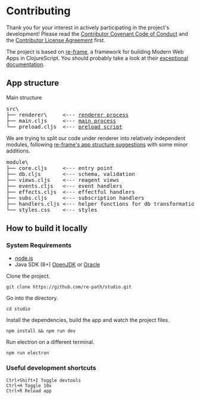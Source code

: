# Contributing

Thank you for your interest in actively participating in the project's development!
Please read the [Contributor Covenant Code of Conduct](https://github.com/re-path/studio/blob/main/CODE_OF_CONDUCT.md) 
and the [Contributor License Agreement](cla.md) first.

The project is based on [re-frame](https://github.com/day8/re-frame/), 
a framework for building Modern Web Apps in ClojureScript.
You should probably take a look at their [exceptional documentation](https://day8.github.io/re-frame/re-frame/).

## App structure

Main structure
<pre>
src\
├── renderer\     <--- <a href="https://www.electronjs.org/docs/latest/tutorial/process-model#the-renderer-process">renderer process</a>
├── main.cljs     <--- <a href="https://www.electronjs.org/docs/latest/tutorial/process-model#the-main-process">main process</a>
└── preload.cljs  <--- <a href="https://www.electronjs.org/docs/latest/tutorial/process-model#preload-scripts">preload script</a>
</pre>

We are trying to split our code under renderer into relatively independent modules, 
following [re-frame's app structure suggestions](https://day8.github.io/re-frame/App-Structure/)
with some minor additions. 

<pre>
module\
├── core.cljs     <--- entry point
├── db.cljs       <--- schema, validation
├── views.cljs    <--- reagent views
├── events.cljs   <--- event handlers
├── effects.cljs  <--- effectful handlers
├── subs.cljs     <--- subscription handlers
├── handlers.cljs <--- helper functions for db transformations
└── styles.css    <--- styles
</pre>

## How to build it locally

### System Requirements
- [node.js](https://nodejs.org/)
- Java SDK (8+) [OpenJDK](https://www.oracle.com/java/technologies/downloads/) or [Oracle](https://nodejs.org/)

Clone the project.
```
git clone https://github.com/re-path/studio.git
```
Go into the directory.
```
cd studio
```
Install the dependencies, build the app and watch the project files.
```
npm install && npm run dev
```
Run electron on a different terminal.
```
npm run electron
```

### Useful development shortcuts

```
Ctrl+Shift+I Toggle devtools
Ctrl+H Toggle 10x
Ctrl+R Reload app
```